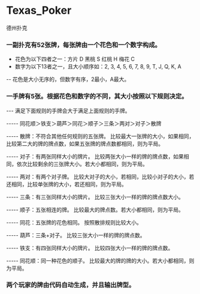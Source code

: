 # Texas_Poker
德州扑克
### 一副扑克有52张牌，每张牌由一个花色和一个数字构成。
- 花色为以下四者之一：方片 D   黑桃 S   红桃 H    梅花 C
- 数字为以下13者之一，且大小顺序如：2, 3, 4, 5, 6, 7, 8, 9, T, J, Q, K, A

-- 花色是大小无序的，但数字有序，2最小，A最大。

### 一手牌有5张。根据花色和数字的不同，其大小按照以下规则决定。

--- 满足下面规则的手牌会大于满足上面规则的手牌。

----- 同花顺＞铁支＞葫芦＞同花＞顺子＞三条＞两对＞对子＞散牌

----- 散牌：不符合其他任何规则的五张牌。 比较最大一张牌的大小，如果相同，比较第二大的牌的牌点数，如果五张牌的牌点数都相同，则为平局。

----- 对子：有两张同样大小的牌片。 比较两张大小一样的牌的牌点数，如果相同，依次比较剩余的三张牌大小。若大小都相同，则为平局。

----- 两对：有两个对子牌。 比较大对子的大小，若相同，比较小对子的大小，若还相同，比较单张牌的大小，若还相同，则为平局。

----- 三条：有三张同样大小的牌片。 比较三张大小一样的牌的牌点数大小。

----- 顺子：五张相连的牌。 比较最大的牌点数。若大小都相同，则为平局。

----- 同花：五张牌的花色相同。 按照散排规则比较大小。

----- 葫芦：三条+对子。 比较三张大小一样的牌的牌点数。

----- 铁支：有四张同样大小的牌片。 比较四张大小一样的牌的牌点数。

----- 同花顺：同一种花色的顺子。 比较最大的牌的牌的大小。若大小都相同，则为平局。

### 两个玩家的牌由代码自动生成，并且输出牌型。

